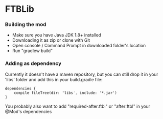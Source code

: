 # FTBLib

### Building the mod

- Make sure you have Java JDK 1.8+ installed
- Downloading it as zip or clone with Git
- Open console / Command Prompt in downloaded folder's location
- Run "gradlew build"

### Adding as dependency

Currently it doesn't have a maven repository, but you can still drop it in your 'libs' folder and add this in your build.gradle file:

```
dependencies {
    compile fileTree(dir: 'libs', include: '*.jar')
}
```

You probably also want to add "required-after:ftbl" or "after:ftbl" in your @Mod's dependencies
